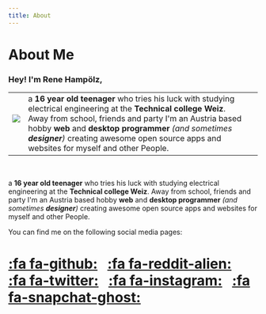 ```yaml
---
title: About
---
```


# About Me

### Hey! I'm Rene Hampölz,

| | | |
|-|-|-|
| ![](Rene%20Hamp%C3%B6lz.png) <br/> &nbsp; |  a **16 year old teenager** who tries his luck with studying electrical engineering at the **Technical college Weiz**. Away from school, friends and party I'm an Austria based hobby **web** and **desktop programmer** _(and sometimes **designer**)_ creating awesome open source apps and websites for myself and other People. |

<br/>

 a **16 year old teenager** who tries his luck with studying electrical engineering at the **Technical college Weiz**. Away from school, friends and party I'm an Austria
based hobby **web** and **desktop programmer** _(and sometimes **designer**)_ creating awesome open source apps and websites for myself and other People.

You can find me on the following social media pages:

[:fa fa-github:](https://github.com/hampoelz/) &nbsp; [:fa fa-reddit-alien:](https://www.reddit.com/user/hampoelz/) &nbsp; [:fa fa-twitter:](https://twitter.com/rene_hampi/) &nbsp; [:fa fa-instagram:](https://www.instagram.com/rene_hampi/) &nbsp; [:fa fa-snapchat-ghost:](https://www.snapchat.com/add/rene_hampi/) 
===

<style>
img {
    max-width: 200px;
    height: auto;
}
</style/>